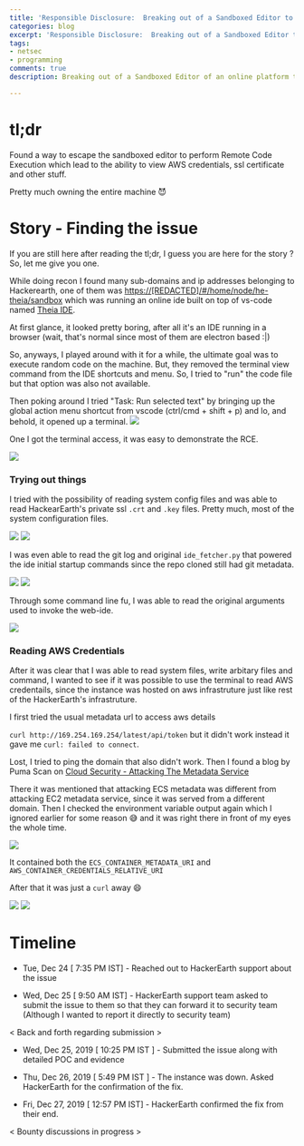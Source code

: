 ```yaml
---
title: 'Responsible Disclosure:  Breaking out of a Sandboxed Editor to perform RCE'
categories: blog
excerpt: 'Responsible Disclosure:  Breaking out of a Sandboxed Editor to perform RCE'
tags:
- netsec
- programming
comments: true
description: Breaking out of a Sandboxed Editor of an online platform to perform RCE.

---
```

# tl;dr

Found a way to escape the sandboxed editor to perform Remote Code Execution which lead to the ability to view AWS credentials, ssl certificate and other stuff.
  
Pretty much owning the entire machine :smiling_imp:


# Story - Finding the issue

If you are still here after reading the tl;dr, I guess you are here for the story ?  
So, let me give you one.

While doing recon I found many sub-domains and ip addresses belonging to Hackerearth, one of them was [https://[REDACTED]/#/home/node/he-theia/sandbox](https://[READACTED]/#/home/node/he-theia/sandbox) which was running an online ide built on top of vs-code named  [Theia IDE](https://theia-ide.org/ "https://theia-ide.org/").

At first glance, it looked pretty boring, after all it's an IDE running in a browser (wait, that's normal since most of them are electron based :|) 

So, anyways, I played around with it for a while, the ultimate goal was to execute random code on the machine. But, they removed the terminal view command from the IDE shortcuts and menu. So, I tried to "run" the code file but that option was also not available. 

Then poking around I tried "Task: Run selected text" by bringing up the global action menu shortcut from vscode (ctrl/cmd + shift + p) and lo, and behold, it opened up a terminal.
<img src="/images/disclosure-hackerearth/run_selected_text_prompt.png">

One I got the terminal access, it was easy to demonstrate the RCE.

<img src="/images/disclosure-hackerearth/terminal_prompt.png">


### Trying out things

I tried with the possibility of reading system config files and was able to read HackearEarth's private ssl `.crt` and `.key` files.
Pretty much, most of the system configuration files. 

<img src="/images/disclosure-hackerearth/ssl_certificates.png">

<img src="/images/disclosure-hackerearth/ssl_private_key.png">


I was even able to read the git log and original `ide_fetcher.py` that powered the ide initial startup commands since the repo cloned still had git metadata.

<img src="/images/disclosure-hackerearth/git_config.png">

<img src="/images/disclosure-hackerearth/git_log.png">


Through some command line fu, I was able to read the original arguments used to invoke the web-ide.

<img src="/images/disclosure-hackerearth/command_line_arguments.png">





### Reading AWS Credentials
After it was clear that I was able to read system files, write arbitary files and command, I wanted to see if it was possible to use the terminal to read AWS credentails, since the instance was hosted on aws infrastruture just like rest of the HackerEarth's infrastruture.

I first tried the usual metadata url to access aws details 

`curl http://169.254.169.254/latest/api/token` but it didn't work instead it gave me `curl: failed to connect`.


Lost, I tried to ping the domain that also didn't work. Then I found a blog by Puma Scan on [Cloud Security - Attacking The Metadata Service](https://pumascan.com/resources/cloud-security-instance-metadata/)

There it was mentioned that attacking ECS metadata was different from attacking EC2 metadata service, since it was served from a different domain. 
Then I checked the environment variable output again which I ignored earlier for some reason :sweat_smile: and it was right there in front of my eyes the whole time. 

<img src="/images/disclosure-hackerearth/env_output.png">

It contained both the `ECS_CONTAINER_METADATA_URI` and `AWS_CONTAINER_CREDENTIALS_RELATIVE_URI`

After that it was just a `curl` away :smile:

<img src="/images/disclosure-hackerearth/aws_metadata.png">


<img src="/images/disclosure-hackerearth/aws_creds.png">


# Timeline 

* Tue, Dec 24 [ 7:35 PM IST] - Reached out to HackerEarth support about the issue

* Wed, Dec 25 [ 9:50 AM IST] - HackerEarth support team asked to submit the issue to them so that they can forward it to security team (Although I wanted to report it directly to security team)

< Back and forth regarding submission >

* Wed, Dec 25, 2019 [ 10:25 PM IST ] - Submitted the issue along with detailed POC and evidence

* Thu, Dec 26, 2019 [ 5:49 PM IST ] - The instance was down. Asked HackerEarth for the confirmation of the fix. 

* Fri, Dec 27, 2019 [ 12:57 PM IST] - HackerEarth confirmed the fix from their end. 

< Bounty discussions in progress >
